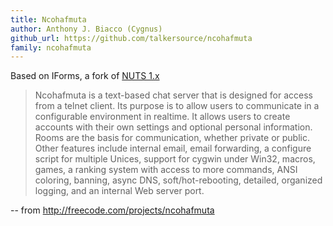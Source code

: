 ```yaml
---
title: Ncohafmuta
author: Anthony J. Biacco (Cygnus)
github_url: https://github.com/talkersource/ncohafmuta
family: ncohafmuta
---
```


Based on IForms, a fork of [NUTS 1.x][nuts1]

> Ncohafmuta is a text-based chat server that is designed for access from a telnet client.
> Its purpose is to allow users to communicate in a configurable environment in realtime.
> It allows users to create accounts with their own settings and optional personal information.
> Rooms are the basis for communication, whether private or public. Other features include
> internal email, email forwarding, a configure script for multiple Unices, support for cygwin
> under Win32, macros, games, a ranking system with access to more commands, ANSI coloring,
> banning, async DNS, soft/hot-rebooting, detailed, organized logging, and an internal Web
> server port. 

-- from http://freecode.com/projects/ncohafmuta

[nuts1]: /codebases/nuts1.html
